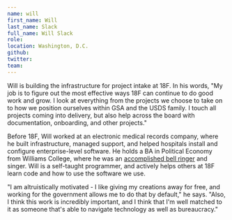 ```yaml
---
name: will
first_name: Will
last_name: Slack
full_name: Will Slack
role:
location: Washington, D.C.
github:
twitter:
team:
---
```


Will is building the infrastructure for project intake at 18F. In his words, "My job is to figure out the most effective ways 18F can continue to do good work and grow. I look at everything from the projects we choose to take on to how we position ourselves within GSA and the USDS family. I touch all projects coming into delivery, but also help across the board with documentation, onboarding, and other projects."

Before 18F, Will worked at an electronic medical records company, where he built infrastructure, managed support, and helped hospitals install and configure enterprise-level software. He holds a BA in Political Economy from Williams College, where he was an [accomplished bell ringer](https://www.youtube.com/watch?v=7Lh9IwmifXs) and singer. Will is a self-taught programmer, and actively helps others at 18F learn code and how to use the software we use.

"I am altruistically motivated - I like giving my creations away for free, and working for the government allows me to do that by default," he says. "Also, I think this work is incredibly important, and I think that I'm well matched to it as someone that's able to navigate technology as well as bureaucracy."
